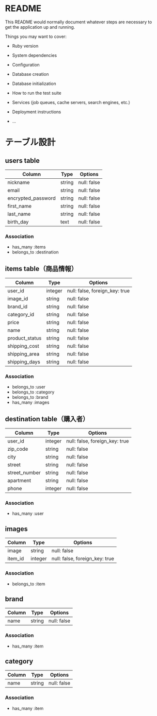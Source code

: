 # README

This README would normally document whatever steps are necessary to get the
application up and running.

Things you may want to cover:

* Ruby version

* System dependencies

* Configuration

* Database creation

* Database initialization

* How to run the test suite

* Services (job queues, cache servers, search engines, etc.)

* Deployment instructions

* ...




# テーブル設計


## users table
| Column             | Type    | Options                        |
|--------------------|---------|--------------------------------|
| nickname           | string  | null: false                    |
| email              | string  | null: false                    |
| encrypted_password | string  | null: false                    |
| first_name         | string  | null: false                    |
| last_name          | string  | null: false                    |
| birth_day            | text    | null: false                  |

### Association
- has_many :items
- belongs_to :destination





## items table（商品情報）

| Column             | Type       | Options                        |
|--------------------|------------|--------------------------------|
| user_id            | integer    | null: false, foreign_key: true |
| image_id           | string     | null: false                    |
| brand_id           | string     | null: false                    |
| category_id        | string     | null: false                    |
| price              | string     | null: false                    |
| name               | string     | null: false                    |
| product_status     | string     | null: false                    |
| shipping_cost      | string     | null: false                    |
| shipping_area      | string     | null: false                    |
| shipping_days      | string     | null: false                    |

### Association

- belongs_to :user 
- belongs_to :category 
- belongs_to :brand
- has_many :images




##  destination table（購入者）

| Column       | Type       | Options                        |
|--------------|------------|--------------------------------|
| user_id      | integer    | null: false, foreign_key: true |
| zip_code     | string     | null: false                    |
| city         | string     | null: false                    |
| street       | string     | null: false                    |
| street_number| string     | null: false                    |
| apartment    | string     | null: false                    |
| phone        | integer     | null: false                   |

### Association

- has_many :user




## images

| Column       | Type       | Options                        |
|--------------|------------|--------------------------------|
| image        | string     | null: false                    |
| item_id      | integer   | null: false, foreign_key: true  |

### Association
- belongs_to :item



## brand

| Column       | Type       | Options                        |
|--------------|------------|--------------------------------|
| name         | string     | null: false                    |

### Association
- has_many :item



## category

| Column       | Type       | Options                        |
|--------------|------------|--------------------------------|
|name          | string     | null: false                    |

### Association
- has_many :item

